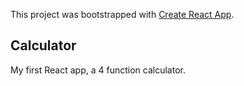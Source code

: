 This project was bootstrapped with [Create React App](https://github.com/facebookincubator/create-react-app).

## Calculator
My first React app, a 4 function calculator.